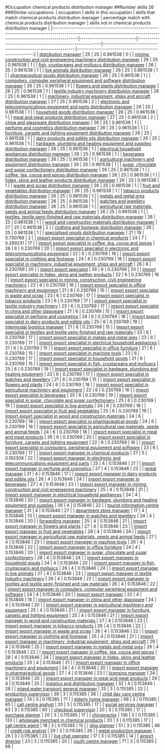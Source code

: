 #Occupation chemical products distribution manager
##Number skills 26
###Similar occupations:
| occupation                                                                                                                                                              |   skills in this occupation |   skills that match chemical products distribution manager |   percentage match with chemical products distribution manager |   skills not in chemical products distribution manager |
|:------------------------------------------------------------------------------------------------------------------------------------------------------------------------|----------------------------:|-----------------------------------------------------------:|---------------------------------------------------------------:|-------------------------------------------------------:|
| [distribution manager](distribution_manager.md)                                                                                                                         |                          25 |                                                         25 |                                                       0.961538 |                                                      0 |
| [mining, construction and civil engineering machinery distribution manager](mining,_construction_and_civil_engineering_machinery_distribution_manager.md)               |                          26 |                                                         25 |                                                       0.961538 |                                                      1 |
| [fish, crustaceans and molluscs distribution manager](fish,_crustaceans_and_molluscs_distribution_manager.md)                                                           |                          26 |                                                         25 |                                                       0.961538 |                                                      1 |
| [live animals distribution manager](live_animals_distribution_manager.md)                                                                                               |                          26 |                                                         25 |                                                       0.961538 |                                                      1 |
| [pharmaceutical goods distribution manager](pharmaceutical_goods_distribution_manager.md)                                                                               |                          26 |                                                         25 |                                                       0.961538 |                                                      1 |
| [computers, computer peripheral equipment and software distribution manager](computers,_computer_peripheral_equipment_and_software_distribution_manager.md)             |                          26 |                                                         25 |                                                       0.961538 |                                                      1 |
| [flowers and plants distribution manager](flowers_and_plants_distribution_manager.md)                                                                                   |                          26 |                                                         25 |                                                       0.961538 |                                                      1 |
| [textile industry machinery distribution manager](textile_industry_machinery_distribution_manager.md)                                                                   |                          26 |                                                         25 |                                                       0.961538 |                                                      1 |
| [machinery, industrial equipment, ships and aircraft distribution manager](machinery,_industrial_equipment,_ships_and_aircraft_distribution_manager.md)                 |                          27 |                                                         25 |                                                       0.961538 |                                                      2 |
| [electronic and telecommunications equipment and parts distribution manager](electronic_and_telecommunications_equipment_and_parts_distribution_manager.md)             |                          26 |                                                         25 |                                                       0.961538 |                                                      1 |
| [household goods distribution manager](household_goods_distribution_manager.md)                                                                                         |                          26 |                                                         25 |                                                       0.961538 |                                                      1 |
| [meat and meat products distribution manager](meat_and_meat_products_distribution_manager.md)                                                                           |                          27 |                                                         25 |                                                       0.961538 |                                                      2 |
| [china and glassware distribution manager](china_and_glassware_distribution_manager.md)                                                                                 |                          26 |                                                         25 |                                                       0.961538 |                                                      1 |
| [perfume and cosmetics distribution manager](perfume_and_cosmetics_distribution_manager.md)                                                                             |                          26 |                                                         25 |                                                       0.961538 |                                                      1 |
| [furniture, carpets and lighting equipment distribution manager](furniture,_carpets_and_lighting_equipment_distribution_manager.md)                                     |                          26 |                                                         25 |                                                       0.961538 |                                                      1 |
| [dairy products and edible oils distribution manager](dairy_products_and_edible_oils_distribution_manager.md)                                                           |                          26 |                                                         25 |                                                       0.961538 |                                                      1 |
| [hardware, plumbing and heating equipment and supplies distribution manager](hardware,_plumbing_and_heating_equipment_and_supplies_distribution_manager.md)             |                          26 |                                                         25 |                                                       0.961538 |                                                      1 |
| [electrical household appliances distribution manager](electrical_household_appliances_distribution_manager.md)                                                         |                          26 |                                                         25 |                                                       0.961538 |                                                      1 |
| [beverages distribution manager](beverages_distribution_manager.md)                                                                                                     |                          26 |                                                         25 |                                                       0.961538 |                                                      1 |
| [agricultural machinery and equipment distribution manager](agricultural_machinery_and_equipment_distribution_manager.md)                                               |                          26 |                                                         25 |                                                       0.961538 |                                                      1 |
| [sugar, chocolate and sugar confectionery distribution manager](sugar,_chocolate_and_sugar_confectionery_distribution_manager.md)                                       |                          26 |                                                         25 |                                                       0.961538 |                                                      1 |
| [coffee, tea, cocoa and spices distribution manager](coffee,_tea,_cocoa_and_spices_distribution_manager.md)                                                             |                          26 |                                                         25 |                                                       0.961538 |                                                      1 |
| [hides, skins and leather products distribution manager](hides,_skins_and_leather_products_distribution_manager.md)                                                     |                          26 |                                                         25 |                                                       0.961538 |                                                      1 |
| [waste and scrap distribution manager](waste_and_scrap_distribution_manager.md)                                                                                         |                          26 |                                                         25 |                                                       0.961538 |                                                      1 |
| [fruit and vegetables distribution manager](fruit_and_vegetables_distribution_manager.md)                                                                               |                          26 |                                                         25 |                                                       0.961538 |                                                      1 |
| [tobacco products distribution manager](tobacco_products_distribution_manager.md)                                                                                       |                          26 |                                                         25 |                                                       0.961538 |                                                      1 |
| [metals and metal ores distribution manager](metals_and_metal_ores_distribution_manager.md)                                                                             |                          26 |                                                         25 |                                                       0.961538 |                                                      1 |
| [watches and jewellery distribution manager](watches_and_jewellery_distribution_manager.md)                                                                             |                          26 |                                                         25 |                                                       0.961538 |                                                      1 |
| [agricultural raw materials, seeds and animal feeds distribution manager](agricultural_raw_materials,_seeds_and_animal_feeds_distribution_manager.md)                   |                          26 |                                                         25 |                                                       0.961538 |                                                      1 |
| [textiles, textile semi-finished and raw materials distribution manager](textiles,_textile_semi-finished_and_raw_materials_distribution_manager.md)                     |                          26 |                                                         25 |                                                       0.961538 |                                                      1 |
| [wood and construction materials distribution manager](wood_and_construction_materials_distribution_manager.md)                                                         |                          27 |                                                         25 |                                                       0.961538 |                                                      2 |
| [clothing and footwear distribution manager](clothing_and_footwear_distribution_manager.md)                                                                             |                          26 |                                                         25 |                                                       0.961538 |                                                      1 |
| [specialised goods distribution manager](specialised_goods_distribution_manager.md)                                                                                     |                          21 |                                                         19 |                                                       0.730769 |                                                      2 |
| [import export specialist in chemical products](import_export_specialist_in_chemical_products.md)                                                                       |                          24 |                                                          7 |                                                       0.269231 |                                                     17 |
| [import export specialist in coffee, tea, cocoa and spices](import_export_specialist_in_coffee,_tea,_cocoa_and_spices.md)                                               |                          26 |                                                          6 |                                                       0.230769 |                                                     20 |
| [import export specialist in electronic and telecommunications equipment](import_export_specialist_in_electronic_and_telecommunications_equipment.md)                   |                          22 |                                                          6 |                                                       0.230769 |                                                     16 |
| [import export specialist in clothing and footwear](import_export_specialist_in_clothing_and_footwear.md)                                                               |                          24 |                                                          6 |                                                       0.230769 |                                                     18 |
| [import export specialist in machinery, industrial equipment, ships and aircraft](import_export_specialist_in_machinery,_industrial_equipment,_ships_and_aircraft.md)   |                          26 |                                                          6 |                                                       0.230769 |                                                     20 |
| [import export specialist](import_export_specialist.md)                                                                                                                 |                          26 |                                                          6 |                                                       0.230769 |                                                     20 |
| [import export specialist in hides, skins and leather products](import_export_specialist_in_hides,_skins_and_leather_products.md)                                       |                          22 |                                                          6 |                                                       0.230769 |                                                     16 |
| [import export specialist in mining, construction, civil engineering machinery](import_export_specialist_in_mining,_construction,_civil_engineering_machinery.md)       |                          22 |                                                          6 |                                                       0.230769 |                                                     16 |
| [import export specialist in office machinery and equipment](import_export_specialist_in_office_machinery_and_equipment.md)                                             |                          21 |                                                          6 |                                                       0.230769 |                                                     15 |
| [import export specialist in waste and scrap](import_export_specialist_in_waste_and_scrap.md)                                                                           |                          23 |                                                          6 |                                                       0.230769 |                                                     17 |
| [import export specialist in tobacco products](import_export_specialist_in_tobacco_products.md)                                                                         |                          23 |                                                          6 |                                                       0.230769 |                                                     17 |
| [import export specialist in textile industry machinery](import_export_specialist_in_textile_industry_machinery.md)                                                     |                          23 |                                                          6 |                                                       0.230769 |                                                     17 |
| [import export specialist in china and other glassware](import_export_specialist_in_china_and_other_glassware.md)                                                       |                          21 |                                                          6 |                                                       0.230769 |                                                     15 |
| [import export specialist in perfume and cosmetics](import_export_specialist_in_perfume_and_cosmetics.md)                                                               |                          24 |                                                          6 |                                                       0.230769 |                                                     18 |
| [import export specialist in dairy products and edible oils](import_export_specialist_in_dairy_products_and_edible_oils.md)                                             |                          25 |                                                          6 |                                                       0.230769 |                                                     19 |
| [intermodal logistics manager](intermodal_logistics_manager.md)                                                                                                         |                          21 |                                                          6 |                                                       0.230769 |                                                     15 |
| [import export specialist in textiles and textile semi-finished and raw materials](import_export_specialist_in_textiles_and_textile_semi-finished_and_raw_materials.md) |                          23 |                                                          6 |                                                       0.230769 |                                                     17 |
| [import export specialist in metals and metal ores](import_export_specialist_in_metals_and_metal_ores.md)                                                               |                          23 |                                                          6 |                                                       0.230769 |                                                     17 |
| [import export specialist in electrical household appliances](import_export_specialist_in_electrical_household_appliances.md)                                           |                          21 |                                                          6 |                                                       0.230769 |                                                     15 |
| [import export specialist in office furniture](import_export_specialist_in_office_furniture.md)                                                                         |                          21 |                                                          6 |                                                       0.230769 |                                                     15 |
| [import export specialist in machine tools](import_export_specialist_in_machine_tools.md)                                                                               |                          23 |                                                          6 |                                                       0.230769 |                                                     17 |
| [import export specialist in household goods](import_export_specialist_in_household_goods.md)                                                                           |                          21 |                                                          6 |                                                       0.230769 |                                                     15 |
| [import export specialist in  fish, crustaceans and molluscs](import_export_specialist_in__fish,_crustaceans_and_molluscs.md)                                           |                          25 |                                                          6 |                                                       0.230769 |                                                     19 |
| [import export specialist in hardware, plumbing and heating equipment](import_export_specialist_in_hardware,_plumbing_and_heating_equipment.md)                         |                          23 |                                                          6 |                                                       0.230769 |                                                     17 |
| [import export specialist in watches and jewellery](import_export_specialist_in_watches_and_jewellery.md)                                                               |                          21 |                                                          6 |                                                       0.230769 |                                                     15 |
| [import export specialist in flowers and plants](import_export_specialist_in_flowers_and_plants.md)                                                                     |                          24 |                                                          6 |                                                       0.230769 |                                                     18 |
| [import export specialist in agricultural machinery and equipment](import_export_specialist_in_agricultural_machinery_and_equipment.md)                                 |                          22 |                                                          6 |                                                       0.230769 |                                                     16 |
| [import export specialist in beverages](import_export_specialist_in_beverages.md)                                                                                       |                          25 |                                                          6 |                                                       0.230769 |                                                     19 |
| [import export specialist in sugar, chocolate and sugar confectionery](import_export_specialist_in_sugar,_chocolate_and_sugar_confectionery.md)                         |                          25 |                                                          6 |                                                       0.230769 |                                                     19 |
| [import export specialist in live animals](import_export_specialist_in_live_animals.md)                                                                                 |                          24 |                                                          6 |                                                       0.230769 |                                                     18 |
| [import export specialist in fruit and vegetables](import_export_specialist_in_fruit_and_vegetables.md)                                                                 |                          25 |                                                          6 |                                                       0.230769 |                                                     19 |
| [import export specialist in wood and construction materials](import_export_specialist_in_wood_and_construction_materials.md)                                           |                          24 |                                                          6 |                                                       0.230769 |                                                     18 |
| [import export specialist in pharmaceutical goods](import_export_specialist_in_pharmaceutical_goods.md)                                                                 |                          24 |                                                          6 |                                                       0.230769 |                                                     18 |
| [import export specialist in agricultural raw materials, seeds and animal feeds](import_export_specialist_in_agricultural_raw_materials,_seeds_and_animal_feeds.md)     |                          24 |                                                          6 |                                                       0.230769 |                                                     18 |
| [import export specialist in meat and meat products](import_export_specialist_in_meat_and_meat_products.md)                                                             |                          26 |                                                          6 |                                                       0.230769 |                                                     20 |
| [import export specialist in furniture, carpets and lighting equipment](import_export_specialist_in_furniture,_carpets_and_lighting_equipment.md)                       |                          22 |                                                          6 |                                                       0.230769 |                                                     16 |
| [import export specialist in computers, peripheral equipment and software](import_export_specialist_in_computers,_peripheral_equipment_and_software.md)                 |                          23 |                                                          6 |                                                       0.230769 |                                                     17 |
| [import export manager in chemical products](import_export_manager_in_chemical_products.md)                                                                             |                          27 |                                                          5 |                                                       0.192308 |                                                     22 |
| [import export manager in electronic and telecommunications equipment and parts](import_export_manager_in_electronic_and_telecommunications_equipment_and_parts.md)     |                          25 |                                                          4 |                                                       0.153846 |                                                     21 |
| [import export manager in perfume and cosmetics](import_export_manager_in_perfume_and_cosmetics.md)                                                                     |                          27 |                                                          4 |                                                       0.153846 |                                                     23 |
| [rental manager](rental_manager.md)                                                                                                                                     |                          21 |                                                          4 |                                                       0.153846 |                                                     17 |
| [import export manager in dairy products and edible oils](import_export_manager_in_dairy_products_and_edible_oils.md)                                                   |                          28 |                                                          4 |                                                       0.153846 |                                                     24 |
| [import export manager in beverages](import_export_manager_in_beverages.md)                                                                                             |                          27 |                                                          4 |                                                       0.153846 |                                                     23 |
| [import export manager in mining, construction and civil engineering machinery](import_export_manager_in_mining,_construction_and_civil_engineering_machinery.md)       |                          25 |                                                          4 |                                                       0.153846 |                                                     21 |
| [import export manager in electrical household appliances](import_export_manager_in_electrical_household_appliances.md)                                                 |                          24 |                                                          4 |                                                       0.153846 |                                                     20 |
| [import export manager in hardware, plumbing and heating equipment and supplies](import_export_manager_in_hardware,_plumbing_and_heating_equipment_and_supplies.md)     |                          26 |                                                          4 |                                                       0.153846 |                                                     22 |
| [tourist information centre manager](tourist_information_centre_manager.md)                                                                                             |                          31 |                                                          4 |                                                       0.153846 |                                                     27 |
| [department store manager](department_store_manager.md)                                                                                                                 |                          17 |                                                          4 |                                                       0.153846 |                                                     13 |
| [import export manager in watches and jewellery](import_export_manager_in_watches_and_jewellery.md)                                                                     |                          24 |                                                          4 |                                                       0.153846 |                                                     20 |
| [forwarding manager](forwarding_manager.md)                                                                                                                             |                          25 |                                                          4 |                                                       0.153846 |                                                     21 |
| [import export manager in flowers and plants](import_export_manager_in_flowers_and_plants.md)                                                                           |                          27 |                                                          4 |                                                       0.153846 |                                                     23 |
| [import export manager in fruit and vegetables](import_export_manager_in_fruit_and_vegetables.md)                                                                       |                          28 |                                                          4 |                                                       0.153846 |                                                     24 |
| [import export manager in agricultural raw materials, seeds and animal feeds](import_export_manager_in_agricultural_raw_materials,_seeds_and_animal_feeds.md)           |                          27 |                                                          4 |                                                       0.153846 |                                                     23 |
| [import export manager in machine tools](import_export_manager_in_machine_tools.md)                                                                                     |                          26 |                                                          4 |                                                       0.153846 |                                                     22 |
| [import export manager in office furniture](import_export_manager_in_office_furniture.md)                                                                               |                          24 |                                                          4 |                                                       0.153846 |                                                     20 |
| [import export manager in sugar, chocolate and sugar confectionery](import_export_manager_in_sugar,_chocolate_and_sugar_confectionery.md)                               |                          28 |                                                          4 |                                                       0.153846 |                                                     24 |
| [import export manager in household goods](import_export_manager_in_household_goods.md)                                                                                 |                          24 |                                                          4 |                                                       0.153846 |                                                     20 |
| [import export manager in fish, crustaceans and molluscs](import_export_manager_in_fish,_crustaceans_and_molluscs.md)                                                   |                          28 |                                                          4 |                                                       0.153846 |                                                     24 |
| [import export manager in live animals](import_export_manager_in_live_animals.md)                                                                                       |                          27 |                                                          4 |                                                       0.153846 |                                                     23 |
| [import export manager in textile industry machinery](import_export_manager_in_textile_industry_machinery.md)                                                           |                          26 |                                                          4 |                                                       0.153846 |                                                     22 |
| [import export manager in textiles and textile semi-finished and raw materials](import_export_manager_in_textiles_and_textile_semi-finished_and_raw_materials.md)       |                          26 |                                                          4 |                                                       0.153846 |                                                     22 |
| [import export manager in computers, computer peripheral equipment and software](import_export_manager_in_computers,_computer_peripheral_equipment_and_software.md)     |                          24 |                                                          4 |                                                       0.153846 |                                                     20 |
| [import export manager](import_export_manager.md)                                                                                                                       |                          22 |                                                          4 |                                                       0.153846 |                                                     18 |
| [import export manager in china and other glassware](import_export_manager_in_china_and_other_glassware.md)                                                             |                          24 |                                                          4 |                                                       0.153846 |                                                     20 |
| [import export manager in agricultural machinery and equipment](import_export_manager_in_agricultural_machinery_and_equipment.md)                                       |                          25 |                                                          4 |                                                       0.153846 |                                                     21 |
| [import export manager in furniture, carpets and lighting equipment](import_export_manager_in_furniture,_carpets_and_lighting_equipment.md)                             |                          25 |                                                          4 |                                                       0.153846 |                                                     21 |
| [import export manager in wood and construction materials](import_export_manager_in_wood_and_construction_materials.md)                                                 |                          27 |                                                          4 |                                                       0.153846 |                                                     23 |
| [import export manager in tobacco products](import_export_manager_in_tobacco_products.md)                                                                               |                          26 |                                                          4 |                                                       0.153846 |                                                     22 |
| [import export manager in waste and scrap](import_export_manager_in_waste_and_scrap.md)                                                                                 |                          26 |                                                          4 |                                                       0.153846 |                                                     22 |
| [import export manager in clothing and footwear](import_export_manager_in_clothing_and_footwear.md)                                                                     |                          25 |                                                          4 |                                                       0.153846 |                                                     21 |
| [import export manager in machinery, industrial equipment, ships and aircraft](import_export_manager_in_machinery,_industrial_equipment,_ships_and_aircraft.md)         |                          29 |                                                          4 |                                                       0.153846 |                                                     25 |
| [import export manager in metals and metal ores](import_export_manager_in_metals_and_metal_ores.md)                                                                     |                          26 |                                                          4 |                                                       0.153846 |                                                     22 |
| [import export manager in coffee, tea, cocoa and spices](import_export_manager_in_coffee,_tea,_cocoa_and_spices.md)                                                     |                          28 |                                                          4 |                                                       0.153846 |                                                     24 |
| [import export manager in hides, skins and leather products](import_export_manager_in_hides,_skins_and_leather_products.md)                                             |                          25 |                                                          4 |                                                       0.153846 |                                                     21 |
| [import export manager in office machinery and equipment](import_export_manager_in_office_machinery_and_equipment.md)                                                   |                          24 |                                                          4 |                                                       0.153846 |                                                     20 |
| [import export manager in pharmaceutical goods](import_export_manager_in_pharmaceutical_goods.md)                                                                       |                          27 |                                                          4 |                                                       0.153846 |                                                     23 |
| [licensing manager](licensing_manager.md)                                                                                                                               |                          24 |                                                          4 |                                                       0.153846 |                                                     20 |
| [import export manager in meat and meat products](import_export_manager_in_meat_and_meat_products.md)                                                                   |                          29 |                                                          4 |                                                       0.153846 |                                                     25 |
| [logistics and distribution manager](logistics_and_distribution_manager.md)                                                                                             |                          32 |                                                          4 |                                                       0.153846 |                                                     28 |
| [inland water transport general manager](inland_water_transport_general_manager.md)                                                                                     |                          25 |                                                          3 |                                                       0.115385 |                                                     22 |
| [production supervisor](production_supervisor.md)                                                                                                                       |                          39 |                                                          3 |                                                       0.115385 |                                                     36 |
| [child day care centre manager](child_day_care_centre_manager.md)                                                                                                       |                          74 |                                                          3 |                                                       0.115385 |                                                     71 |
| [elderly home manager](elderly_home_manager.md)                                                                                                                         |                          68 |                                                          3 |                                                       0.115385 |                                                     65 |
| [call centre analyst](call_centre_analyst.md)                                                                                                                           |                          20 |                                                          3 |                                                       0.115385 |                                                     17 |
| [social services manager](social_services_manager.md)                                                                                                                   |                          63 |                                                          3 |                                                       0.115385 |                                                     60 |
| [checkout supervisor](checkout_supervisor.md)                                                                                                                           |                          20 |                                                          3 |                                                       0.115385 |                                                     17 |
| [purchase planner](purchase_planner.md)                                                                                                                                 |                          20 |                                                          3 |                                                       0.115385 |                                                     17 |
| [chiropractor](chiropractor.md)                                                                                                                                         |                         136 |                                                          3 |                                                       0.115385 |                                                    133 |
| [wholesale merchant in chemical products](wholesale_merchant_in_chemical_products.md)                                                                                   |                          20 |                                                          3 |                                                       0.115385 |                                                     17 |
| [call centre agent](call_centre_agent.md)                                                                                                                               |                          18 |                                                          3 |                                                       0.115385 |                                                     15 |
| [ship planner](ship_planner.md)                                                                                                                                         |                          51 |                                                          3 |                                                       0.115385 |                                                     48 |
| [credit risk analyst](credit_risk_analyst.md)                                                                                                                           |                          29 |                                                          3 |                                                       0.115385 |                                                     26 |
| [metal production manager](metal_production_manager.md)                                                                                                                 |                          26 |                                                          3 |                                                       0.115385 |                                                     23 |
| [live chat operator](live_chat_operator.md)                                                                                                                             |                          17 |                                                          3 |                                                       0.115385 |                                                     14 |
| [airport director](airport_director.md)                                                                                                                                 |                          23 |                                                          3 |                                                       0.115385 |                                                     20 |
| [youth centre manager](youth_centre_manager.md)                                                                                                                         |                          71 |                                                          3 |                                                       0.115385 |                                                     68 |
